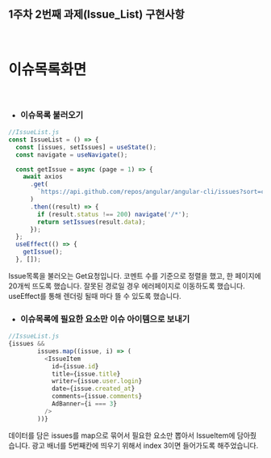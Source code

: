 ## 1주차 2번째 과제(Issue_List) 구현사항

</br>

# 이슈목록화면

</br>

- ### 이슈목록 불러오기
```javascript
//IssueList.js
const IssueList = () => {
  const [issues, setIssues] = useState();
  const navigate = useNavigate();

  const getIssue = async (page = 1) => {
    await axios
      .get(
        `https://api.github.com/repos/angular/angular-cli/issues?sort=comments&per_page=20&page=${page}`
      )
      .then((result) => {
        if (result.status !== 200) navigate('/*');
        return setIssues(result.data);
      });
  };
  useEffect(() => {
    getIssue();
  }, []);
  ```
  
  Issue목록을 불러오는 Get요청입니다. 코멘트 수를 기준으로 정렬을 했고, 한 페이지에 20개씩 뜨도록 했습니다.
  잘못된 경로일 경우 에러페이지로 이동하도록 했습니다. useEffect를 통해 렌더링 될때 마다 뜰 수 있도록 했습니다.
  </br>
  
  - ### 이슈목록에 필요한 요소만 이슈 아이템으로 보내기
```javascript
//IssueList.js
{issues &&
        issues.map((issue, i) => (
          <IssueItem
            id={issue.id}
            title={issue.title}
            writer={issue.user.login}
            date={issue.created_at}
            comments={issue.comments}
            AdBanner={i === 3}
          />
        ))}
  ```
  
  데이터를 담은 issues를 map으로 묶어서 필요한 요소만 뽑아서 IssueItem에 담아줬습니다.
  광고 배너를 5번째칸에 띄우기 위해서 index 3이면 들어가도록 해주었습니다.
  </br>
